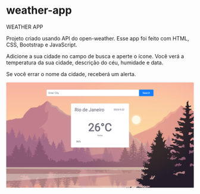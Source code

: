 # weather-app

WEATHER APP

Projeto criado usando API do open-weather. Esse app foi feito com HTML, CSS, Bootstrap e JavaScript.

Adicione a sua cidade no campo de busca e aperte o ícone. Você verá a temperatura da sua cidade, descrição do céu, humidade e data.

Se você errar o nome da cidade, receberá um alerta.

![Screenshot](weather-app.png)
